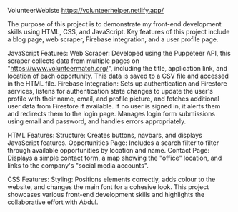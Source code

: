 VolunteerWebiste
https://volunteerhelper.netlify.app/

The purpose of this project is to demonstrate my front-end development skills using HTML, CSS, and JavaScript. Key features of this project include a blog page, web scraper, Firebase integration, and a user profile page.

JavaScript Features: Web Scraper: Developed using the Puppeteer API, this scraper collects data from multiple pages on "https://www.volunteermatch.org/", including the title, application link, and location of each opportunity. This data is saved to a CSV file and accessed in the HTML file. Firebase Integration: Sets up authentication and Firestore services, listens for authentication state changes to update the user's profile with their name, email, and profile picture, and fetches additional user data from Firestore if available. If no user is signed in, it alerts them and redirects them to the login page. Manages login form submissions using email and password, and handles errors appropriately.

HTML Features: Structure: Creates buttons, navbars, and displays JavaScript features. Opportunities Page: Includes a search filter to filter through available opportunities by location and name. Contact Page: Displays a simple contact form, a map showing the "office" location, and links to the company's "social media accounts".

CSS Features: Styling: Positions elements correctly, adds colour to the website, and changes the main font for a cohesive look. This project showcases various front-end development skills and highlights the collaborative effort with Abdul.

